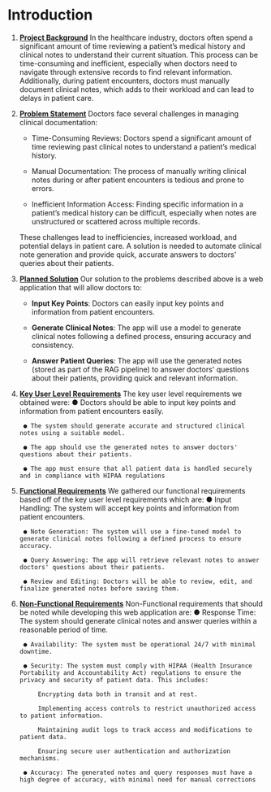 #  Introduction 



1. **<u>Project Background</u>** 
    In the healthcare industry, doctors often spend a significant amount of time reviewing a patient’s medical history and clinical notes to understand their current situation. This process can be time-consuming and inefficient, especially when doctors need to navigate through extensive records to find relevant information. Additionally, during patient encounters, doctors must manually document clinical notes, which adds to their workload and can lead to delays in patient care.  
    
2. **<u>Problem Statement</u>** 
    Doctors face several challenges in managing clinical documentation:

    - Time-Consuming Reviews: Doctors spend a significant amount of time reviewing past clinical notes to understand a patient’s medical history.

    - Manual Documentation: The process of manually writing clinical notes during or after patient encounters is tedious and prone to errors.

    - Inefficient Information Access: Finding specific information in a patient’s medical history can be difficult, especially when notes are unstructured or scattered across multiple records.

    These challenges lead to inefficiencies, increased workload, and potential delays in patient care. A solution is needed to automate clinical note generation and provide quick, accurate answers to doctors' queries about their patients. 

1. **<u>Planned Solution</u>** 
     Our solution to the problems described above is a web application that will allow doctors to:
    - **Input Key Points**: Doctors can easily input key points and information from patient encounters.

    - **Generate Clinical Notes**: The app will use a model to generate clinical notes following a defined process, ensuring accuracy and consistency.

    - **Answer Patient Queries**: The app will use the generated notes (stored as part of the RAG pipeline) to answer doctors' questions about their patients, providing quick and relevant information.  

2. **<u>Key User Level Requirements</u>** 
    The key user level requirements we obtained were: 
        ● Doctors should be able to input key points and information from patient encounters easily.

        ● The system should generate accurate and structured clinical notes using a suitable model.

        ● The app should use the generated notes to answer doctors' questions about their patients. 

        ● The app must ensure that all patient data is handled securely and in compliance with HIPAA regulations

3. **<u>Functional Requirements</u>** 
    We gathered our functional requirements based off of the key user level requirements 
    which are: 
        ● Input Handling: The system will accept key points and information from patient encounters.

        ● Note Generation: The system will use a fine-tuned model to generate clinical notes following a defined process to ensure accuracy.

        ● Query Answering: The app will retrieve relevant notes to answer doctors' questions about their patients.

        ● Review and Editing: Doctors will be able to review, edit, and finalize generated notes before saving them.

4. **<u>Non-Functional Requirements</u>** 
    Non-Functional requirements that should be noted while developing this web application 
    are: 
        ● Response Time: The system should generate clinical notes and answer queries within a reasonable period of time.

        ● Availability: The system must be operational 24/7 with minimal downtime.    

        ● Security: The system must comply with HIPAA (Health Insurance Portability and Accountability Act) regulations to ensure the privacy and security of patient data. This includes:

            Encrypting data both in transit and at rest.

            Implementing access controls to restrict unauthorized access to patient information.

            Maintaining audit logs to track access and modifications to patient data.

            Ensuring secure user authentication and authorization mechanisms.

        ● Accuracy: The generated notes and query responses must have a high degree of accuracy, with minimal need for manual corrections